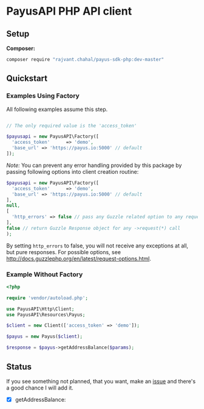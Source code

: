 # PayusAPI PHP API client

## Setup

**Composer:**

```bash
composer require "rajvant.chahal/payus-sdk-php:dev-master"
```

## Quickstart

### Examples Using Factory

All following examples assume this step.

```php

// The only required value is the 'access_token'

$payusapi = new PayusAPI\Factory([
  'access_token'      => 'demo',
  'base_url' => 'https://payus.io:5000' // default
]);
```
*Note:* You can prevent any error handling provided by this package by passing following options into client creation routine:

```php
$payusapi = new PayusAPI\Factory([
  'access_token'      => 'demo',
  'base_url' => 'https://payus.io:5000' // default
],
null,
[
  'http_errors' => false // pass any Guzzle related option to any request, e.g. throw no exceptions
],
false // return Guzzle Response object for any ->request(*) call
);
```

By setting `http_errors` to false, you will not receive any exceptions at all, but pure responses.
For possible options, see http://docs.guzzlephp.org/en/latest/request-options.html.


### Example Without Factory

```php
<?php

require 'vendor/autoload.php';

use PayusAPI\Http\Client;
use PayusAPI\Resources\Payus;

$client = new Client(['access_token' => 'demo']);

$payus = new Payus($client);

$response = $payus->getAddressBalance($params);

```

## Status

If you see something not planned, that you want, make an [issue](https://github.com/rajvantchahal/payus-sdk-php/issues) and there's a good chance I will add it.

- [x] getAddressBalance: